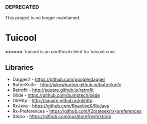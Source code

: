 ### DEPRECATED
This project is no longer maintained.

# Tuicool
======
Tuicool is an unofficial client for tuicool.com

Libraries
---------

 * Dagger2 - https://github.com/google/dagger
 * ButterKnife - http://jakewharton.github.io/butterknife
 * Retrofit - http://square.github.io/retrofit
 * Glide  - https://github.com/bumptech/glide
 * OkHttp - http://square.github.io/okhttp
 * RxJava - https://github.com/ReactiveX/RxJava
 * Rx-Preferences - https://github.com/f2prateek/rx-preferences
 * Storio - https://github.com/pushtorefresh/storio


